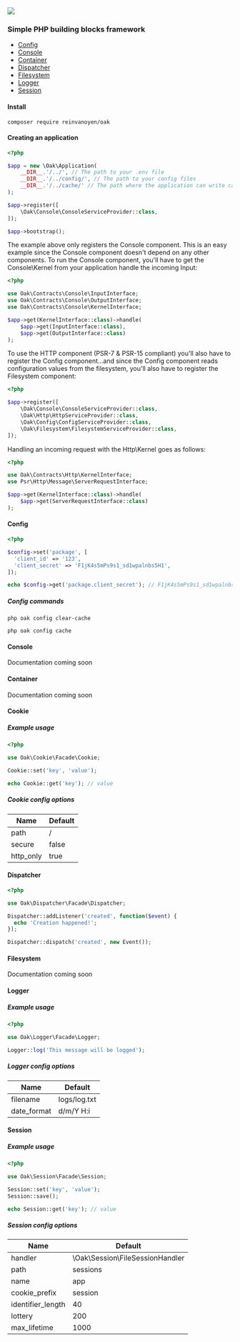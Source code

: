 <img src="https://raw.githubusercontent.com/reinvanoyen/oak/master/oak-logo.png" />

### Simple PHP building blocks framework

* [Config](#config)
* [Console](#console)
* [Container](#container)
* [Dispatcher](#dispatcher)
* [Filesystem](#filesystem)
* [Logger](#logger)
* [Session](#session)

#### Install
```ssh
composer require reinvanoyen/oak
```

#### Creating an application

```php
<?php

$app = new \Oak\Application(
    __DIR__.'/../', // The path to your .env file
    __DIR__.'/../config/', // The path to your config files
    __DIR__.'/../cache/' // The path where the application can write cache to 
);

$app->register([
    \Oak\Console\ConsoleServiceProvider::class,
]);

$app->bootstrap();
```

The example above only registers the Console component. This is an easy example since the Console component doesn't 
depend on any other components. To run the Console component, you'll have to get the Console\Kernel from your 
application handle the incoming Input:

```php
<?php

use Oak\Contracts\Console\InputInterface;
use Oak\Contracts\Console\OutputInterface;
use Oak\Contracts\Console\KernelInterface;

$app->get(KernelInterface::class)->handle(
    $app->get(InputInterface::class),
    $app->get(OutputInterface::class)
);
```

To use the HTTP component (PSR-7 & PSR-15 compliant) you'll also have to register the Config component...and since the Config component reads 
configuration values from the filesystem, you'll also have to register the Filesystem component:

```php
<?php

$app->register([
    \Oak\Console\ConsoleServiceProvider::class,
    \Oak\Http\HttpServiceProvider::class,
    \Oak\Config\ConfigServiceProvider::class,
    \Oak\Filesystem\FilesystemServiceProvider::class,
]);
```

Handling an incoming request with the Http\Kernel goes as follows:

```php
<?php

use Oak\Contracts\Http\KernelInterface;
use Psr\Http\Message\ServerRequestInterface;

$app->get(KernelInterface::class)->handle(
    $app->get(ServerRequestInterface::class)
);
```

#### Config

```php
<?php

$config->set('package', [
  'client_id' => '123',
  'client_secret' => 'F1jK4s5mPs9s1_sd1wpalnbs5H1',
]);

echo $config->get('package.client_secret'); // F1jK4s5mPs9s1_sd1wpalnbs5H1
```

##### Config commands
```ssh
php oak config clear-cache
```
```ssh
php oak config cache
```

#### Console

Documentation coming soon

#### Container

Documentation coming soon

#### Cookie

##### Example usage

```php
<?php

use Oak\Cookie\Facade\Cookie;

Cookie::set('key', 'value');

echo Cookie::get('key'); // value
```

##### Cookie config options

Name | Default
---- | -------
path | /
secure | false
http_only | true

#### Dispatcher

```php
<?php

use Oak\Dispatcher\Facade\Dispatcher;

Dispatcher::addListener('created', function($event) {
  echo 'Creation happened!';
});

Dispatcher::dispatch('created', new Event());

```

#### Filesystem

Documentation coming soon

#### Logger

##### Example usage

```php
<?php

use Oak\Logger\Facade\Logger;

Logger::log('This message will be logged');
```

##### Logger config options

Name | Default
---- | -------
filename | logs/log.txt
date_format | d/m/Y H:i

#### Session

##### Example usage

```php
<?php

use Oak\Session\Facade\Session;

Session::set('key', 'value');
Session::save();

echo Session::get('key'); // value
```

##### Session config options

Name | Default
---- | -------
handler | \Oak\Session\FileSessionHandler
path | sessions
name | app
cookie_prefix | session
identifier_length | 40
lottery | 200
max_lifetime | 1000

